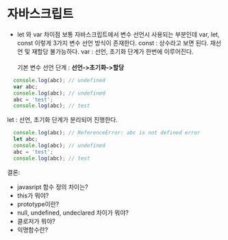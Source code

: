 
# 자바스크립트

- let 와 var 차이점
보통 자바스크립트에서 변수 선언시 사용되는 부분인데 
var, let, const 이렇게 3가지 변수 선언 방식이 존재한다.
const : 상수라고 보면 된다. 재선언 및 재할당 불가능하다.
var : 선언, 초기화 단계가 한번에 이루어진다.
<br><br>
기본 변수 선언 단계 : **선언->초기화->할당**

``` javascript
  console.log(abc); // undefined  
  var abc; 
  console.log(abc); // undefined
  abc = 'test';
  console.log(abc); // test
```

let : 선언, 초기화 단계가 분리되어 진행한다.

``` javascript
  console.log(abc); // ReferenceError: abc is not defined error
  let abc; 
  console.log(abc); // undefined
  abc = 'test';
  console.log(abc); // test
```
 결론: 
 
- javasript 함수 정의 차이는?
- this가 뭐야?
- prototype이란?
- null, undefined, undeclared 차이가 뭐야?
- 클로저가 뭐야?
- 익명함수란?
